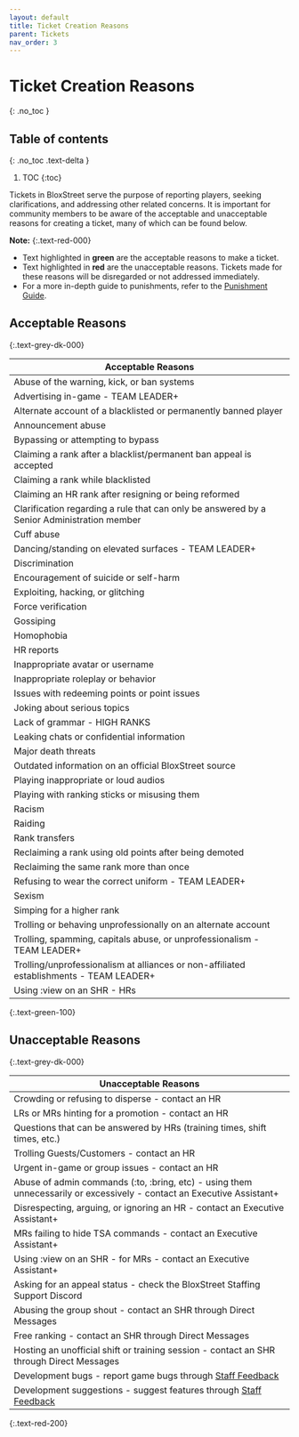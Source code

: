 ```yaml
---
layout: default
title: Ticket Creation Reasons
parent: Tickets
nav_order: 3
---
```


# Ticket Creation Reasons
{: .no_toc }

## Table of contents
{: .no_toc .text-delta }

1. TOC
{:toc}

Tickets in BloxStreet serve the purpose of reporting players, seeking clarifications, and addressing other related concerns. It is important for community members to be aware of the acceptable and unacceptable reasons for creating a ticket, many of which can be found below.

**Note:**
{:.text-red-000} 
- Text highlighted in **green** are the acceptable reasons to make a ticket.
- Text highlighted in **red** are the unacceptable reasons. Tickets made for these reasons will be disregarded or not addressed immediately.
- For a more in-depth guide to punishments, refer to the [Punishment Guide](https://support.bloxstreet.store/guides/punishment-guide.html).

## Acceptable Reasons
{:.text-grey-dk-000}

| Acceptable Reasons | 
| ------ | 
| Abuse of the warning, kick, or ban systems | 
| Advertising in-game - TEAM LEADER+ |
| Alternate account of a blacklisted or permanently banned player |
| Announcement abuse | 
| Bypassing or attempting to bypass | 
| Claiming a rank after a blacklist/permanent ban appeal is accepted |
| Claiming a rank while blacklisted |
| Claiming an HR rank after resigning or being reformed |
| Clarification regarding a rule that can only be answered by a Senior Administration member |
| Cuff abuse | 
| Dancing/standing on elevated surfaces - TEAM LEADER+ | 
| Discrimination |
| Encouragement of suicide or self-harm |
| Exploiting, hacking, or glitching | 
| Force verification |
| Gossiping |
| Homophobia |
| HR reports |
| Inappropriate avatar or username | 
| Inappropriate roleplay or behavior | 
| Issues with redeeming points or point issues |
| Joking about serious topics | 
| Lack of grammar - HIGH RANKS | 
| Leaking chats or confidential information |
| Major death threats | 
| Outdated information on an official BloxStreet source |
| Playing inappropriate or loud audios | 
| Playing with ranking sticks or misusing them | 
| Racism |
| Raiding |
| Rank transfers | 
| Reclaiming a rank using old points after being demoted |
| Reclaiming the same rank more than once |
| Refusing to wear the correct uniform - TEAM LEADER+ |
| Sexism |
| Simping for a higher rank | 
| Trolling or behaving unprofessionally on an alternate account |
| Trolling, spamming, capitals abuse, or unprofessionalism - TEAM LEADER+ |
| Trolling/unprofessionalism at alliances or non-affiliated establishments - TEAM LEADER+ | 
| Using :view on an SHR - HRs |
{:.text-green-100} 

## Unacceptable Reasons 
{:.text-grey-dk-000}

| Unacceptable Reasons | 
| ------ |
| Crowding or refusing to disperse - contact an HR |
| LRs or MRs hinting for a promotion - contact an HR | 
| Questions that can be answered by HRs (training times, shift times, etc.) | 
| Trolling Guests/Customers - contact an HR |
| Urgent in-game or group issues - contact an HR | 
| Abuse of admin commands (:to, :bring, etc) - using them unnecessarily or excessively - contact an Executive Assistant+ |
| Disrespecting, arguing, or ignoring an HR - contact an Executive Assistant+ |
| MRs failing to hide TSA commands - contact an Executive Assistant+ | 
| Using :view on an SHR - for MRs - contact an Executive Assistant+ |
| Asking for an appeal status - check the BloxStreet Staffing Support Discord | 
| Abusing the group shout - contact an SHR through Direct Messages |
| Free ranking - contact an SHR through Direct Messages |
| Hosting an unofficial shift or training session - contact an SHR through Direct Messages |
| Development bugs - report game bugs through [Staff Feedback](https://discord.com/channels/323081832071561216/1022266747715330099) |
| Development suggestions - suggest features through [Staff Feedback](https://discord.com/channels/323081832071561216/1022266747715330099) |
{:.text-red-200} 
